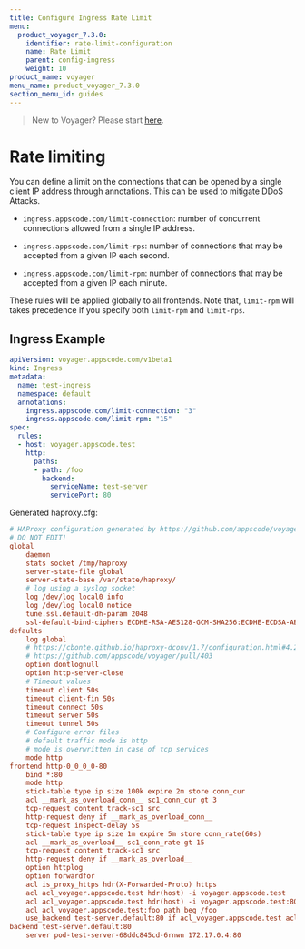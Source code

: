 ```yaml
---
title: Configure Ingress Rate Limit
menu:
  product_voyager_7.3.0:
    identifier: rate-limit-configuration
    name: Rate Limit
    parent: config-ingress
    weight: 10
product_name: voyager
menu_name: product_voyager_7.3.0
section_menu_id: guides
---
```


> New to Voyager? Please start [here](/products/voyager/7.3.0/concepts/overview).

# Rate limiting

You can define a limit on the connections that can be opened by a single client IP address through annotations. This can be used to mitigate DDoS Attacks.

- `ingress.appscode.com/limit-connection`: number of concurrent connections allowed from a single IP address.

- `ingress.appscode.com/limit-rps`: number of connections that may be accepted from a given IP each second.

- `ingress.appscode.com/limit-rpm`: number of connections that may be accepted from a given IP each minute.

These rules will be applied globally to all frontends. Note that, `limit-rpm` will takes precedence if you specify both `limit-rpm` and `limit-rps`.

## Ingress Example

```yaml
apiVersion: voyager.appscode.com/v1beta1
kind: Ingress
metadata:
  name: test-ingress
  namespace: default
  annotations:
    ingress.appscode.com/limit-connection: "3"
    ingress.appscode.com/limit-rpm: "15"
spec:
  rules:
  - host: voyager.appscode.test
    http:
      paths:
      - path: /foo
        backend:
          serviceName: test-server
          servicePort: 80
```

Generated haproxy.cfg:

```ini
# HAProxy configuration generated by https://github.com/appscode/voyager
# DO NOT EDIT!
global
	daemon
	stats socket /tmp/haproxy
	server-state-file global
	server-state-base /var/state/haproxy/
	# log using a syslog socket
	log /dev/log local0 info
	log /dev/log local0 notice
	tune.ssl.default-dh-param 2048
	ssl-default-bind-ciphers ECDHE-RSA-AES128-GCM-SHA256:ECDHE-ECDSA-AES128-GCM-SHA256:ECDHE-RSA-AES256-GCM-SHA384:ECDHE-ECDSA-AES256-GCM-SHA384:DHE-RSA-AES128-GCM-SHA256:DHE-DSS-AES128-GCM-SHA256:kEDH+AESGCM:ECDHE-RSA-AES128-SHA256:ECDHE-ECDSA-AES128-SHA256:ECDHE-RSA-AES128-SHA:ECDHE-ECDSA-AES128-SHA:ECDHE-RSA-AES256-SHA384:ECDHE-ECDSA-AES256-SHA384:ECDHE-RSA-AES256-SHA:ECDHE-ECDSA-AES256-SHA:DHE-RSA-AES128-SHA256:DHE-RSA-AES128-SHA:DHE-DSS-AES128-SHA256:DHE-RSA-AES256-SHA256:DHE-DSS-AES256-SHA:DHE-RSA-AES256-SHA:!aNULL:!eNULL:!EXPORT:!DES:!RC4:!3DES:!MD5:!PSK
defaults
	log global
	# https://cbonte.github.io/haproxy-dconv/1.7/configuration.html#4.2-option%20abortonclose
	# https://github.com/appscode/voyager/pull/403
	option dontlognull
	option http-server-close
	# Timeout values
	timeout client 50s
	timeout client-fin 50s
	timeout connect 50s
	timeout server 50s
	timeout tunnel 50s
	# Configure error files
	# default traffic mode is http
	# mode is overwritten in case of tcp services
	mode http
frontend http-0_0_0_0-80
	bind *:80 
	mode http
	stick-table type ip size 100k expire 2m store conn_cur
	acl __mark_as_overload_conn__ sc1_conn_cur gt 3
	tcp-request content track-sc1 src
	http-request deny if __mark_as_overload_conn__
	tcp-request inspect-delay 5s
	stick-table type ip size 1m expire 5m store conn_rate(60s)
	acl __mark_as_overload__ sc1_conn_rate gt 15
	tcp-request content track-sc1 src
	http-request deny if __mark_as_overload__
	option httplog
	option forwardfor
	acl is_proxy_https hdr(X-Forwarded-Proto) https
	acl acl_voyager.appscode.test hdr(host) -i voyager.appscode.test
	acl acl_voyager.appscode.test hdr(host) -i voyager.appscode.test:80
	acl acl_voyager.appscode.test:foo path_beg /foo
	use_backend test-server.default:80 if acl_voyager.appscode.test acl_voyager.appscode.test:foo
backend test-server.default:80
	server pod-test-server-68ddc845cd-6rnwn 172.17.0.4:80
```